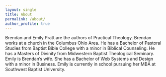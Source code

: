```yaml
---
layout: single
title: About
permalink: /about/
author_profile: true
---
```


Brendan and Emily Pratt are the authors of Practical Theology. Brendan works at a church in the Columbus Ohio Area. He has a Bachelor of Pastoral Studies from Baptist Bible College with a minor in Biblical Counseling. He has a Masters of Divinity from Midwestern Baptist Theological Seminary. Emily is Brendan’s wife. She has a Bachelor of Web Systems and Design with a minor in Business. Emily is currently in school pursuing her MBA at Southwest Baptist University.